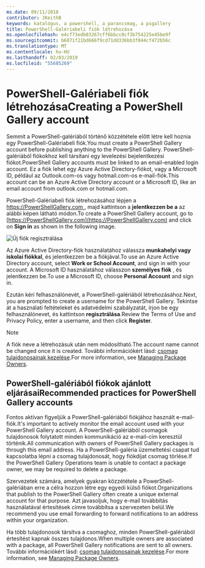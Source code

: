 ```yaml
---
ms.date: 09/11/2018
contributor: JKeithB
keywords: katalógus, a powershell, a parancsmag, a psgallery
title: PowerShell-Galériabeli fiók létrehozása
ms.openlocfilehash: e4cf73edb03267cff6bbcc0cf3b754225e45be9f
ms.sourcegitcommit: b6871f21bd666f9cd71dd336bb3f844cf472b56c
ms.translationtype: MT
ms.contentlocale: hu-HU
ms.lasthandoff: 02/03/2019
ms.locfileid: "55685269"
---
```

# <a name="creating-a-powershell-gallery-account"></a><span data-ttu-id="b271b-103">PowerShell-Galériabeli fiók létrehozása</span><span class="sxs-lookup"><span data-stu-id="b271b-103">Creating a PowerShell Gallery account</span></span>

<span data-ttu-id="b271b-104">Semmit a PowerShell-galériából történő közzététele előtt létre kell hoznia egy PowerShell-Galériabeli fiók.</span><span class="sxs-lookup"><span data-stu-id="b271b-104">You must create a PowerShell Gallery account before publishing anything to the PowerShell Gallery.</span></span>
<span data-ttu-id="b271b-105">PowerShell-galériából fiókokhoz kell társítani egy levelezési bejelentkezési fiókot.</span><span class="sxs-lookup"><span data-stu-id="b271b-105">PowerShell Gallery accounts must be linked to an email-enabled login account.</span></span> <span data-ttu-id="b271b-106">Ez a fiók lehet egy Azure Active Directory-fiókot, vagy a Microsoft ID, például az Outlook.com-os vagy hotmail.com-os e-mail-fiók.</span><span class="sxs-lookup"><span data-stu-id="b271b-106">This account can be an Azure Active Directory account or a Microsoft ID, like an email account from outlook.com or hotmail.com.</span></span>

<span data-ttu-id="b271b-107">PowerShell-Galériabeli fiók létrehozásához lépjen a [ https://PowerShellGallery.com ](https://PowerShellGallery.com) , majd kattintson a **jelentkezzen be a** az alábbi képen látható módon.</span><span class="sxs-lookup"><span data-stu-id="b271b-107">To create a PowerShell Gallery account, go to [https://PowerShellGallery.com](https://PowerShellGallery.com) and click on **Sign in** as shown in the following image.</span></span>

![Új fiók regisztrálása](../../Images/CreateAccount-Register.png)

<span data-ttu-id="b271b-109">Az Azure Active Directory-fiók használatához válassza **munkahelyi vagy iskolai fiókkal**, és jelentkezzen be a fiókjával.</span><span class="sxs-lookup"><span data-stu-id="b271b-109">To use an Azure Active Directory account, select **Work or School Account**, and sign in with your account.</span></span> <span data-ttu-id="b271b-110">A Microsoft ID használatához válasszon **személyes fiók** , és jelentkezzen be.</span><span class="sxs-lookup"><span data-stu-id="b271b-110">To use a Microsoft ID, choose **Personal Account** and sign in.</span></span>

<span data-ttu-id="b271b-111">Ezután kéri felhasználónevét, a PowerShell-galériából létrehozásához.</span><span class="sxs-lookup"><span data-stu-id="b271b-111">Next, you are prompted to create a username for the PowerShell Gallery.</span></span> <span data-ttu-id="b271b-112">Tekintse át a használati feltételeket és adatvédelmi szabályzatát, írjon be egy felhasználónevet, és kattintson **regisztrálása**.</span><span class="sxs-lookup"><span data-stu-id="b271b-112">Review the Terms of Use and Privacy Policy, enter a username, and then click **Register**.</span></span>

> [!NOTE]
> <span data-ttu-id="b271b-113">A fiók neve a létrehozásuk után nem módosítható.</span><span class="sxs-lookup"><span data-stu-id="b271b-113">The account name cannot be changed once it is created.</span></span> <span data-ttu-id="b271b-114">További információkért lásd: [csomag tulajdonosainak kezelése](managing-package-owners.md).</span><span class="sxs-lookup"><span data-stu-id="b271b-114">For more information, see [Managing Package Owners](managing-package-owners.md).</span></span>

## <a name="recommended-practices-for-powershell-gallery-accounts"></a><span data-ttu-id="b271b-115">PowerShell-galériából fiókok ajánlott eljárásai</span><span class="sxs-lookup"><span data-stu-id="b271b-115">Recommended practices for PowerShell Gallery accounts</span></span>

<span data-ttu-id="b271b-116">Fontos aktívan figyeljük a PowerShell-galériából fiókjához használt e-mail-fiók.</span><span class="sxs-lookup"><span data-stu-id="b271b-116">It's important to actively monitor the email account used with your PowerShell Gallery account.</span></span> <span data-ttu-id="b271b-117">A PowerShell-galériából csomagok tulajdonosok folytatott minden kommunikáció az e-mail-cím keresztül történik.</span><span class="sxs-lookup"><span data-stu-id="b271b-117">All communication with owners of PowerShell Gallery packages is through this email address.</span></span> <span data-ttu-id="b271b-118">Ha a PowerShell-galéria üzemeltetési csapat tud kapcsolatba lépni a csomag tulajdonosát, hogy fiókdíjat csomag törlése.</span><span class="sxs-lookup"><span data-stu-id="b271b-118">If the PowerShell Gallery Operations team is unable to contact a package owner, we may be required to delete a package.</span></span>

<span data-ttu-id="b271b-119">Szervezetek számára, amelyek gyakran közzététele a PowerShell-galériában erre a célra hozzon létre egy egyedi külső fiókot.</span><span class="sxs-lookup"><span data-stu-id="b271b-119">Organizations that publish to the PowerShell Gallery often create a unique external account for that purpose.</span></span> <span data-ttu-id="b271b-120">Azt javasoljuk, hogy e-mail továbbítás használatával értesítések címre továbbítsa a szervezeten belül.</span><span class="sxs-lookup"><span data-stu-id="b271b-120">We recommend you use email forwarding to forward notifications to an address within your organization.</span></span>

<span data-ttu-id="b271b-121">Ha több tulajdonosok társítva a csomaghoz, minden PowerShell-galériából értesítést kapnak összes tulajdonos.</span><span class="sxs-lookup"><span data-stu-id="b271b-121">When multiple owners are associated with a package, all PowerShell Gallery notifications are sent to all owners.</span></span> <span data-ttu-id="b271b-122">További információkért lásd: [csomag tulajdonosainak kezelése](managing-package-owners.md).</span><span class="sxs-lookup"><span data-stu-id="b271b-122">For more information, see [Managing Package Owners](managing-package-owners.md).</span></span>
